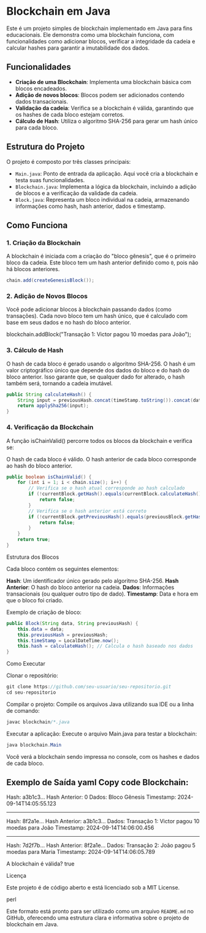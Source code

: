 # Blockchain em Java

Este é um projeto simples de blockchain implementado em Java para fins educacionais. Ele demonstra como uma blockchain funciona, com funcionalidades como adicionar blocos, verificar a integridade da cadeia e calcular hashes para garantir a imutabilidade dos dados.

## Funcionalidades

- **Criação de uma Blockchain**: Implementa uma blockchain básica com blocos encadeados.
- **Adição de novos blocos**: Blocos podem ser adicionados contendo dados transacionais.
- **Validação da cadeia**: Verifica se a blockchain é válida, garantindo que os hashes de cada bloco estejam corretos.
- **Cálculo de Hash**: Utiliza o algoritmo SHA-256 para gerar um hash único para cada bloco.

## Estrutura do Projeto

O projeto é composto por três classes principais:

- `Main.java`: Ponto de entrada da aplicação. Aqui você cria a blockchain e testa suas funcionalidades.
- `Blockchain.java`: Implementa a lógica da blockchain, incluindo a adição de blocos e a verificação da validade da cadeia.
- `Block.java`: Representa um bloco individual na cadeia, armazenando informações como hash, hash anterior, dados e timestamp.

## Como Funciona

### 1. Criação da Blockchain

A blockchain é iniciada com a criação do "bloco gênesis", que é o primeiro bloco da cadeia. Este bloco tem um hash anterior definido como `0`, pois não há blocos anteriores.


```java
chain.add(createGenesisBlock());
````

### 2. Adição de Novos Blocos

Você pode adicionar blocos à blockchain passando dados (como transações). Cada novo bloco tem um hash único, que é calculado com base em seus dados e no hash do bloco anterior.

blockchain.addBlock("Transação 1: Victor pagou 10 moedas para João");

### 3. Cálculo de Hash

O hash de cada bloco é gerado usando o algoritmo SHA-256. O hash é um valor criptográfico único que depende dos dados do bloco e do hash do bloco anterior. Isso garante que, se qualquer dado for alterado, o hash também será, tornando a cadeia imutável.

```java
public String calculateHash() {
    String input = previousHash.concat(timeStamp.toString()).concat(data);
    return applySha256(input);
}
````

### 4. Verificação da Blockchain

A função isChainValid() percorre todos os blocos da blockchain e verifica se:

O hash de cada bloco é válido.
O hash anterior de cada bloco corresponde ao hash do bloco anterior.

```java
public boolean isChainValid() {
    for (int i = 1; i < chain.size(); i++) {
        // Verifica se o hash atual corresponde ao hash calculado
        if (!currentBlock.getHash().equals(currentBlock.calculateHash())) {
            return false;
        }
        // Verifica se o hash anterior está correto
        if (!currentBlock.getPreviousHash().equals(previousBlock.getHash())) {
            return false;
        }
    }
    return true;
}
````

Estrutura dos Blocos

Cada bloco contém os seguintes elementos:

**Hash**: Um identificador único gerado pelo algoritmo SHA-256.
**Hash Anterior**: O hash do bloco anterior na cadeia.
**Dados**: Informações transacionais (ou qualquer outro tipo de dado).
**Timestamp**: Data e hora em que o bloco foi criado.

Exemplo de criação de bloco:

```java
public Block(String data, String previousHash) {
    this.data = data;
    this.previousHash = previousHash;
    this.timeStamp = LocalDateTime.now();
    this.hash = calculateHash(); // Calcula o hash baseado nos dados
}
````

Como Executar

Clonar o repositório:

```java
git clone https://github.com/seu-usuario/seu-repositorio.git
cd seu-repositorio
````

Compilar o projeto: Compile os arquivos Java utilizando sua IDE ou a linha de comando:

```java
javac blockchain/*.java
````

Executar a aplicação: Execute o arquivo Main.java para testar a blockchain:

```java
java blockchain.Main
````

Você verá a blockchain sendo impressa no console, com os hashes e dados de cada bloco.

Exemplo de Saída
yaml
Copy code
Blockchain:
-------------------
Hash: a3b1c3...
Hash Anterior: 0
Dados: Bloco Gênesis
Timestamp: 2024-09-14T14:05:55.123

-------------------
Hash: 8f2a1e...
Hash Anterior: a3b1c3...
Dados: Transação 1: Victor pagou 10 moedas para João
Timestamp: 2024-09-14T14:06:00.456

-------------------
Hash: 7d2f7b...
Hash Anterior: 8f2a1e...
Dados: Transação 2: João pagou 5 moedas para Maria
Timestamp: 2024-09-14T14:06:05.789

A blockchain é válida? true

Licença

Este projeto é de código aberto e está licenciado sob a MIT License.

perl

Este formato está pronto para ser utilizado como um arquivo `README.md` no GitHub, oferecendo uma estrutura clara e informativa sobre o projeto de blockchain em Java.
